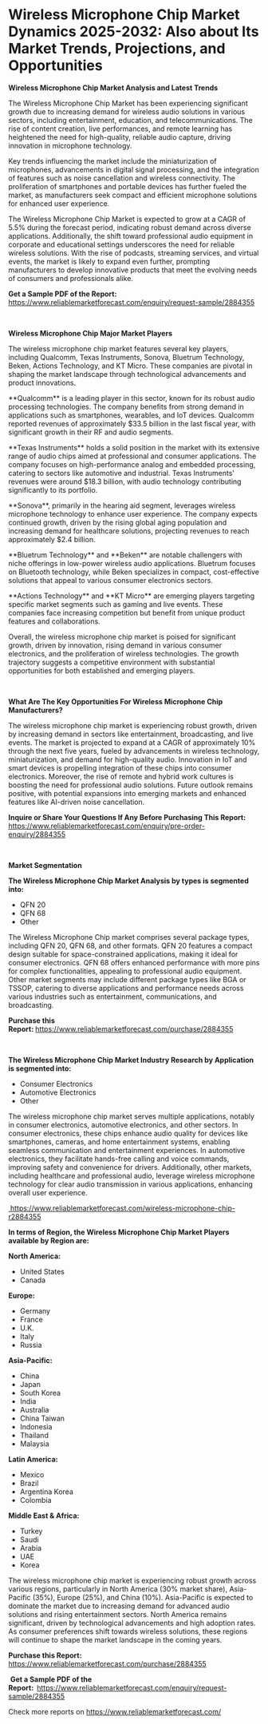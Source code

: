<p><h1>Wireless Microphone Chip Market Dynamics 2025-2032: Also about Its Market Trends, Projections, and Opportunities</h1></p><p><strong>Wireless Microphone Chip Market Analysis and Latest Trends</strong></p>
<p><p>The Wireless Microphone Chip Market has been experiencing significant growth due to increasing demand for wireless audio solutions in various sectors, including entertainment, education, and telecommunications. The rise of content creation, live performances, and remote learning has heightened the need for high-quality, reliable audio capture, driving innovation in microphone technology.</p><p>Key trends influencing the market include the miniaturization of microphones, advancements in digital signal processing, and the integration of features such as noise cancellation and wireless connectivity. The proliferation of smartphones and portable devices has further fueled the market, as manufacturers seek compact and efficient microphone solutions for enhanced user experience.</p><p>The Wireless Microphone Chip Market is expected to grow at a CAGR of 5.5% during the forecast period, indicating robust demand across diverse applications. Additionally, the shift toward professional audio equipment in corporate and educational settings underscores the need for reliable wireless solutions. With the rise of podcasts, streaming services, and virtual events, the market is likely to expand even further, prompting manufacturers to develop innovative products that meet the evolving needs of consumers and professionals alike.</p></p>
<p><strong>Get a Sample PDF of the Report:&nbsp;</strong> <a href="https://www.reliablemarketforecast.com/enquiry/request-sample/2884355?utm_campaign=3275&utm_medium=2&utm_source=Github&utm_content=ia&utm_term=13032025&utm_id=wireless-microphone-chip">https://www.reliablemarketforecast.com/enquiry/request-sample/2884355</a></p>
<p>&nbsp;</p>
<p><strong>Wireless Microphone Chip Major Market Players</strong></p>
<p><p>The wireless microphone chip market features several key players, including Qualcomm, Texas Instruments, Sonova, Bluetrum Technology, Beken, Actions Technology, and KT Micro. These companies are pivotal in shaping the market landscape through technological advancements and product innovations.</p><p>**Qualcomm** is a leading player in this sector, known for its robust audio processing technologies. The company benefits from strong demand in applications such as smartphones, wearables, and IoT devices. Qualcomm reported revenues of approximately $33.5 billion in the last fiscal year, with significant growth in their RF and audio segments.</p><p>**Texas Instruments** holds a solid position in the market with its extensive range of audio chips aimed at professional and consumer applications. The company focuses on high-performance analog and embedded processing, catering to sectors like automotive and industrial. Texas Instruments' revenues were around $18.3 billion, with audio technology contributing significantly to its portfolio.</p><p>**Sonova**, primarily in the hearing aid segment, leverages wireless microphone technology to enhance user experience. The company expects continued growth, driven by the rising global aging population and increasing demand for healthcare solutions, projecting revenues to reach approximately $2.4 billion.</p><p>**Bluetrum Technology** and **Beken** are notable challengers with niche offerings in low-power wireless audio applications. Bluetrum focuses on Bluetooth technology, while Beken specializes in compact, cost-effective solutions that appeal to various consumer electronics sectors.</p><p>**Actions Technology** and **KT Micro** are emerging players targeting specific market segments such as gaming and live events. These companies face increasing competition but benefit from unique product features and collaborations.</p><p>Overall, the wireless microphone chip market is poised for significant growth, driven by innovation, rising demand in various consumer electronics, and the proliferation of wireless technologies. The growth trajectory suggests a competitive environment with substantial opportunities for both established and emerging players.</p></p>
<p>&nbsp;</p>
<p><strong>What Are The Key Opportunities For Wireless Microphone Chip Manufacturers?</strong></p>
<p><p>The wireless microphone chip market is experiencing robust growth, driven by increasing demand in sectors like entertainment, broadcasting, and live events. The market is projected to expand at a CAGR of approximately 10% through the next five years, fueled by advancements in wireless technology, miniaturization, and demand for high-quality audio. Innovation in IoT and smart devices is propelling integration of these chips into consumer electronics. Moreover, the rise of remote and hybrid work cultures is boosting the need for professional audio solutions. Future outlook remains positive, with potential expansions into emerging markets and enhanced features like AI-driven noise cancellation.</p></p>
<p><strong>Inquire or Share Your Questions If Any Before Purchasing This Report:</strong> <a href="https://www.reliablemarketforecast.com/enquiry/pre-order-enquiry/2884355?utm_campaign=3275&utm_medium=2&utm_source=Github&utm_content=ia&utm_term=13032025&utm_id=wireless-microphone-chip">https://www.reliablemarketforecast.com/enquiry/pre-order-enquiry/2884355</a></p>
<p>&nbsp;</p>
<p><strong>Market Segmentation</strong></p>
<p><strong>The Wireless Microphone Chip Market Analysis by types is segmented into:</strong></p>
<p><ul><li>QFN 20</li><li>QFN 68</li><li>Other</li></ul></p>
<p><p>The Wireless Microphone Chip market comprises several package types, including QFN 20, QFN 68, and other formats. QFN 20 features a compact design suitable for space-constrained applications, making it ideal for consumer electronics. QFN 68 offers enhanced performance with more pins for complex functionalities, appealing to professional audio equipment. Other market segments may include different package types like BGA or TSSOP, catering to diverse applications and performance needs across various industries such as entertainment, communications, and broadcasting.</p></p>
<p><strong>Purchase this Report:&nbsp;</strong><a href="https://www.reliablemarketforecast.com/purchase/2884355?utm_campaign=3275&utm_medium=2&utm_source=Github&utm_content=ia&utm_term=13032025&utm_id=wireless-microphone-chip">https://www.reliablemarketforecast.com/purchase/2884355</a></p>
<p>&nbsp;</p>
<p><strong>The Wireless Microphone Chip Market Industry Research by Application is segmented into:</strong></p>
<p><ul><li>Consumer Electronics</li><li>Automotive Electronics</li><li>Other</li></ul></p>
<p><p>The wireless microphone chip market serves multiple applications, notably in consumer electronics, automotive electronics, and other sectors. In consumer electronics, these chips enhance audio quality for devices like smartphones, cameras, and home entertainment systems, enabling seamless communication and entertainment experiences. In automotive electronics, they facilitate hands-free calling and voice commands, improving safety and convenience for drivers. Additionally, other markets, including healthcare and professional audio, leverage wireless microphone technology for clear audio transmission in various applications, enhancing overall user experience.</p></p>
<p><a href="https://www.reliablemarketforecast.com/wireless-microphone-chip-r2884355?utm_campaign=3275&utm_medium=2&utm_source=Github&utm_content=ia&utm_term=13032025&utm_id=wireless-microphone-chip">&nbsp;https://www.reliablemarketforecast.com/wireless-microphone-chip-r2884355</a></p>
<p><strong>In terms of Region, the Wireless Microphone Chip Market Players available by Region are:</strong></p>
<p>
    <p> <strong> North America: </strong>
        <ul>
            <li>United States</li>
            <li>Canada</li>
        </ul>
        </p> 
    <p> <strong> Europe: </strong>
        <ul>
            <li>Germany</li>
            <li>France</li>
            <li>U.K.</li>
            <li>Italy</li>
            <li>Russia</li>
        </ul>
        </p> 
    <p> <strong> Asia-Pacific: </strong>
        <ul>
            <li>China</li>
            <li>Japan</li>
            <li>South Korea</li>
            <li>India</li>
            <li>Australia</li>
            <li>China Taiwan</li>
            <li>Indonesia</li>
            <li>Thailand</li>
            <li>Malaysia</li>
        </ul>
        </p> 
    <p> <strong> Latin America: </strong>
        <ul>
            <li>Mexico</li>
            <li>Brazil</li>
            <li>Argentina Korea</li>
            <li>Colombia</li>
        </ul>
        </p> 
    <p> <strong> Middle East & Africa: </strong>
        <ul>
            <li>Turkey</li>
            <li>Saudi</li>
            <li>Arabia</li>
            <li>UAE</li>
            <li>Korea</li>
        </ul>
    </p>
    </p>
<p><p>The wireless microphone chip market is experiencing robust growth across various regions, particularly in North America (30% market share), Asia-Pacific (35%), Europe (25%), and China (10%). Asia-Pacific is expected to dominate the market due to increasing demand for advanced audio solutions and rising entertainment sectors. North America remains significant, driven by technological advancements and high adoption rates. As consumer preferences shift towards wireless solutions, these regions will continue to shape the market landscape in the coming years.</p></p>
<p><strong>Purchase this Report: </strong><a href="https://www.reliablemarketforecast.com/purchase/2884355?utm_campaign=3275&utm_medium=2&utm_source=Github&utm_content=ia&utm_term=13032025&utm_id=wireless-microphone-chip">https://www.reliablemarketforecast.com/purchase/2884355</a></p>
<p>&nbsp;<strong>Get a Sample PDF of the Report:&nbsp;&nbsp;</strong><a href="https://www.reliablemarketforecast.com/enquiry/request-sample/2884355?utm_campaign=3275&utm_medium=2&utm_source=Github&utm_content=ia&utm_term=13032025&utm_id=wireless-microphone-chip">https://www.reliablemarketforecast.com/enquiry/request-sample/2884355</a></p>
<p><strong></strong></p>
<p>Check more reports on <a href="https://www.reliablemarketforecast.com/?utm_campaign=3275&utm_medium=2&utm_source=Github&utm_content=ia&utm_term=13032025&utm_id=wireless-microphone-chip">https://www.reliablemarketforecast.com/</a></p>